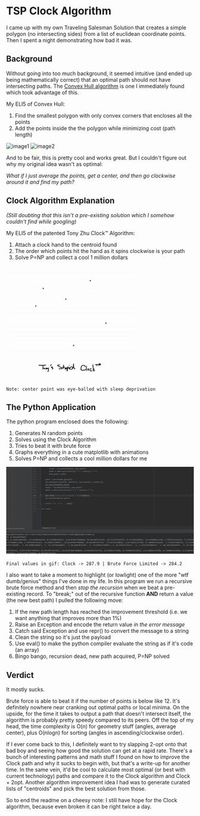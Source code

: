 # TSP Clock Algorithm

I came up with my own Traveling Salesman Solution that creates a simple polygon (no intersecting sides) from a list of euclidean coordinate points. Then I spent a night demonstrating how bad it was.

## Background

Without going into too much background, it seemed intuitive (and ended up being mathematically correct) that an optimal path should not have intersecting paths. The [Convex Hull algorithm](http://web.mit.edu/course/other/urban_or_book/www/book/chapter6/6.4.7.html) is one I immediately found which took advantage of this. 

My ELI5 of Convex Hull: 
1) Find the smallest polygon with only convex corners that encloses all the points
2) Add the points inside the the polygon while minimizing cost (path length)

![image1](https://www2.isye.gatech.edu/~mgoetsch/cali/VEHICLE/TSP/IMG00018.GIF)
![image2](https://www2.isye.gatech.edu/~mgoetsch/cali/VEHICLE/TSP/IMG00021.GIF)

And to be fair, this is pretty cool and works great. But I couldn't figure out why my original idea wasn't as optimal:

*What if I just average the points, get a center, and then go clockwise around it and find my path?*

## Clock Algorithm Explanation
*(Still doubting that this isn't a pre-existing solution which I somehow couldn't find while googling)*

My ELI5 of the patented Tony Zhu Clock&trade; Algorithm:
1) Attach a clock hand to the centroid found
2) The order which points hit the hand as it spins clockwise is your path
3) Solve P=NP and collect a cool 1 million dollars

![image3](https://raw.githubusercontent.com/snickerton/TravelingSalesmanClockAlgorithm/main/ezgif-2-a2838b4a6f42.gif)

`Note: center point was eye-balled with sleep deprivation`

## The Python Application 
The python program enclosed does the following:
1) Generates N random points
2) Solves using the Clock Algorithm
3) Tries to beat it with brute force
4) Graphs everything in a cute matplotlib with animations
5) Solves P=NP and collects a cool million dollars for me

![image4](https://raw.githubusercontent.com/snickerton/TravelingSalesmanClockAlgorithm/main/clock_tsp_demo.gif)

`Final values in gif: Clock -> 287.9 | Brute Force Limited -> 284.2`


I also want to take a moment to highlight (or lowlight) one of the more "wtf dumb/genius" things I've done in my life. In this program we run a recursive brute force method and then *stop the recursion* when we beat a pre-existing record. To "break;" out of the recursive function **AND** return a value (the new best path) I pulled the following move:
1) If the new path length has reached the improvement threshold (i.e. we want anything that improves more than 1%)
2) Raise an Exception and encode the return value *in the error message*
3) Catch said Exception and use repr() to convert the message to a string
4) Clean the string so it's just the payload
5) Use eval() to make the python compiler evaluate the string as if it's code (an array)
6) Bingo bango, recursion dead, new path acquired, P=NP solved

## Verdict
It mostly sucks.

Brute force is able to beat it if the number of points is below like 12. It's definitely nowhere near cranking out optimal paths or local minima. On the upside, for the time it takes to output a path that doesn't intersect itself, the algorithm is probably pretty speedy compared to its peers. Off the top of my head, the time complexity is O(n) for geometry stuff (angles, average center), plus O(nlogn) for sorting (angles in ascending/clockwise order).

If I ever come back to this, I definitely want to try slapping 2-opt onto that bad boy and seeing how good the solution can get at a rapid rate. There's a bunch of interesting patterns and math stuff I found on how to improve the Clock path and why it sucks to begin with, but that's a write-up for another time. In the same vein, it'd be cool to calculate most optimal (or best with current technology) paths and compare it to the Clock algorithm and Clock + 2opt. Another algorithm improvement idea I had was to generate curated lists of "centroids" and pick the best solution from those. 

So to end the readme on a cheesy note: I still have hope for the Clock algorithm, because even broken it can be right twice a day.
